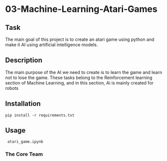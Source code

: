 # 03-Machine-Learning-Atari-Games


## Task
The main goal of this project is to create an atari game using python and make it AI using artificial intelligence models.

## Description
The main purpose of the AI we need to create is to learn the game and learn not to lose the game. These tasks belong to the Reinforcement learning section of Machine Learning, and in this section, Ai is mainly created for robots
## Installation
```
pip install -r requirements.txt
```   


## Usage
```
 atari_game.ipynb
```
### The Core Team